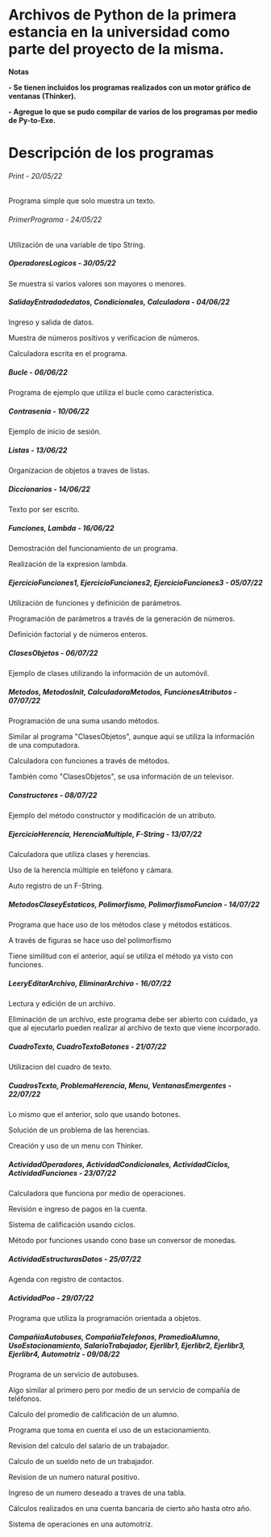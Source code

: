 # Archivos de Python de la primera estancia en la universidad como parte del proyecto de la misma.

<!----Notas---->
**Notas**

**- Se tienen incluidos los programas realizados con un motor gráfico de ventanas (Thinker).**

**- Agregue lo que se pudo compilar de varios de los programas por medio de Py-to-Exe.**
<!----Separador de las notas---->

<!----Directorio con descripción de los programas---->
# Descripción de los programas

###### Print - 20/05/22
Programa simple que solo muestra un texto.

<!----Separador---->

###### PrimerPrograma - 24/05/22
Utilización de una variable de tipo String.

<!----Separador---->

##### OperadoresLogicos - 30/05/22
Se muestra si varios valores son mayores o menores.

<!----Separador---->

##### SalidayEntradadedatos, Condicionales, Calculadora - 04/06/22
Ingreso y salida de datos.

<!----Separador---->

Muestra de números positivos y verificacion de números.

<!----Separador---->

Calculadora escrita en el programa.

<!----Separador---->

##### Bucle - 06/06/22
Programa de ejemplo que utiliza el bucle como característica.

<!----Separador---->

##### Contrasenia - 10/06/22
Ejemplo de inicio de sesión.

<!----Separador---->

##### Listas - 13/06/22
Organizacion de objetos a traves de listas.

<!----Separador---->

##### Diccionarios - 14/06/22
Texto por ser escrito.

<!----Separador---->

##### Funciones, Lambda - 16/06/22
Demostración del funcionamiento de un programa.

<!----Separador---->

Realización de la expresion lambda.

<!----Separador---->

##### EjercicioFunciones1, EjercicioFunciones2, EjercicioFunciones3 - 05/07/22
Utilización de funciones y definición de parámetros.

<!----Separador---->

Programación de parámetros a través de la generación de números.

<!----Separador---->

Definición factorial y de números enteros.

<!----Separador---->

##### ClasesObjetos - 06/07/22
Ejemplo de clases utilizando la información de un automóvil.

<!----Separador---->

##### Metodos, MetodosInit, CalculadoraMetodos, FuncionesAtributos - 07/07/22
Programación de una suma usando métodos.

<!----Separador---->

Similar al programa "ClasesObjetos", aunque aquí se utiliza la información de una computadora.

<!----Separador---->

Calculadora con funciones a través de métodos.

<!----Separador---->

También como "ClasesObjetos", se usa información de un televisor.

<!----Separador---->

##### Constructores - 08/07/22
Ejemplo del método constructor y modificación de un atributo.

<!----Separador---->

##### EjercicioHerencia, HerenciaMultiple, F-String - 13/07/22
Calculadora que utiliza clases y herencias.

<!----Separador---->

Uso de la herencia múltiple en teléfono y cámara.

<!----Separador---->

Auto registro de un F-String.

<!----Separador---->

##### MetodosClaseyEstaticos, Polimorfismo, PolimorfismoFuncion - 14/07/22
Programa que hace uso de los métodos clase y métodos estáticos.

<!----Separador---->
 
A través de figuras se hace uso del polimorfismo

<!----Separador---->

Tiene similitud con el anterior, aquí se utiliza el método ya visto con funciones.

<!----Separador---->

##### LeeryEditarArchivo, EliminarArchivo - 16/07/22 
Lectura y edición de un archivo.

<!----Separador---->

Eliminación de un archivo, este programa debe ser abierto con cuidado, ya que al ejecutarlo pueden realizar al archivo de texto que viene incorporado.

##### CuadroTexto, CuadroTextoBotones - 21/07/22
Utilizacion del cuadro de texto.

<!----Separador---->

##### CuadrosTexto, ProblemaHerencia, Menu, VentanasEmergentes - 22/07/22
Lo mismo que el anterior, solo que usando botones.

<!----Separador---->

Solución de un problema de las herencias.

<!----Separador---->

Creación y uso de un menu con Thinker.

<!----Separador---->

##### ActividadOperadores, ActividadCondicionales, ActividadCiclos, ActividadFunciones - 23/07/22
Calculadora que funciona por medio de operaciones.

<!----Separador---->

Revisión e ingreso de pagos en la cuenta.

<!----Separador---->

Sistema de calificación usando ciclos.

<!----Separador---->

Método por funciones usando cono base un conversor de monedas.

<!----Separador---->

##### ActividadEstructurasDatos - 25/07/22
Agenda con registro de contactos.

<!----Separador---->

##### ActividadPoo - 29/07/22
Programa que utiliza la programación orientada a objetos.

<!----Separador---->

##### CompañiaAutobuses, CompañiaTelefonos, PromedioAlumno, UsoEstacionamiento, SalarioTrabajador, Ejerlibr1, Ejerlibr2, Ejerlibr3, Ejerlibr4, Automotriz - 09/08/22
Programa de un servicio de autobuses.

<!----Separador---->

Algo similar al primero pero por medio de un servicio de compañía de teléfonos.

<!----Separador---->

Calculo del promedio de calificación de un alumno.

<!----Separador---->

Programa que toma en cuenta el uso de un estacionamiento.

<!----Separador---->

Revision del calculo del salario de un trabajador.

<!----Separador---->

Calculo de un sueldo neto de un trabajador.

<!----Separador---->

Revision de un numero natural positivo.

<!----Separador---->

Ingreso de un numero deseado a traves de una tabla.

<!----Separador---->

Cálculos realizados en una cuenta bancaria de cierto año hasta otro año.

<!----Separador---->

Sistema de operaciones en una automotriz.

<!----Separador del directorio con ubicación de archivos---->